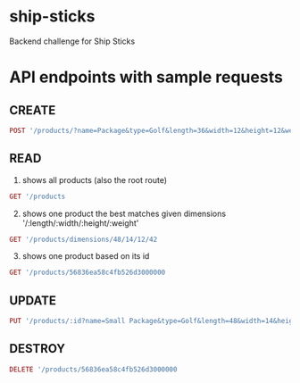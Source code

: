 # ship-sticks
Backend challenge for Ship Sticks


# API endpoints with sample requests

## CREATE
```ruby
POST '/products/?name=Package&type=Golf&length=36&width=12&height=12&weight=24'
```

## READ
1) shows all products (also the root route)
```ruby
GET '/products
```

2) shows one product the best matches given dimensions '/:length/:width/:height/:weight'
```ruby
GET '/products/dimensions/48/14/12/42
```

3) shows one product based on its id
```ruby
GET '/products/56836ea58c4fb526d3000000
```

## UPDATE
```ruby
PUT '/products/:id?name=Small Package&type=Golf&length=48&width=14&height=12&weight=42'
```

## DESTROY
```ruby
DELETE '/products/56836ea58c4fb526d3000000
```
